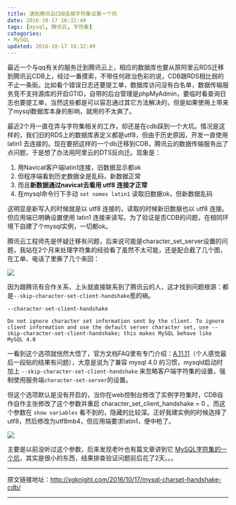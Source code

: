 ```yaml
---
title: 遇到腾讯云CDB连接字符集设置一个坑
date: 2016-10-17 16:32:49
tags: [mysql, 腾讯云, 字符集]
categories:
- MySQL
updated: 2016-10-17 16:32:49
---
```


最近一个与qq有关的服务迁到腾讯云上，相应的数据库也要从原阿里云RDS迁移到腾讯云CDB上，经过一番摸索，不带任何政治色彩的说，CDB跟RDS相比弱的不止一条街。比如看个错误日志还要提工单，数据库访问没有白名单，数据传输服务竞不支持源库的开启GTID，自带的后台管理是phpMyAdmin，要临时看查询日志也要提工单，当然这些都是可以容忍通过其它方法解决的，但是如果使用上带来了mysql数据库本身的影响，就用的不太爽了。

最近2个月一直在弄与字符集相关的工作，却还是在cdb踩到一个大坑。情况是这样的，我们旧的RDS上的数据库表定义都是utf8，但由于历史原因，开发一直使用 latin1 去连接的。现在要把这样的一个db迁移到CDB，腾讯云的数据传输服务出了点问题，于是想了办法用阿里云的DTS反向迁。现象是：

1. 用Navicat客户端latin1连接，旧数据显示都ok
2. 但程序端看到历史数据全是乱码，新数据正常
3. 而且**新数据通过navicat去看用 utf8 连接才正常**
4. 在mysql命令行下手动 `set names latin1` 读取旧数据ok，但新数据乱码

这明显是新写入的时候就是以 utf8 连接的，读取的时候新旧数据也以 utf8 连接。但应用端已明确设置使用 latin1 连接来读写。为了验证是否CDB的问题，在相同环境下自建了个mysql实例，一切都ok。

腾讯云工程师先是怀疑迁移有问题，后来说可能是character_set_server设置的问题，我站在2个月来处理字符集的经验看了虽然不太可能，还是配合截了几个图，在工单、电话了里撕了几个来回：

![][1]

因为跟腾讯有合作关系，上头就直接联系到了腾讯云的人，这才找到问题根源：都是`--skip-character-set-client-handshake`惹的祸。
```
--character-set-client-handshake

Do not ignore character set information sent by the client. To ignore client information and use the default server character set, use --skip-character-set-client-handshake; this makes MySQL behave like MySQL 4.0
```
<!-- more -->
一看到这个选项就恍然大悟了，官方文档FAQ里有专门介绍：[A.11.11](https://dev.mysql.com/doc/refman/5.6/en/faqs-cjk.html)（个人感觉最后一段贴的结果有问题），大意是说为了兼容 mysql 4.0 的习惯，mysqld启动时加上 `--skip-character-set-client-handshake` 来忽略客户端字符集的设置，强制使用服务端`character-set-server`的设置。

但这个选项默认是没有开启的，当你在web控制台修改了实例字符集时，CDB自作自作主张修改了这个参数并重启 character_set_client_handshake = 0 。而这个参数在 `show variables` 看不到的，隐藏的比较深。正好我建实例的时候选择了utf8，然后修改为utf8mb4，但应用端要求latin1，便中枪了。

![][2]

主要是以前没听过这个参数，后来发现老叶也有篇文章讲到它 [MySQL字符集的一个坑](http://imysql.com/2013/10/29/misunderstand-about-charset-handshake.shtm)，其实是很小的东西，结果排查验证问题前后花了2天。。。


  [1]: http://github.com/seanlook/sean-notes-comment/raw/main/static/mysql-qcloud-charset1.png
  [2]: http://github.com/seanlook/sean-notes-comment/raw/main/static/mysql-qcloud-charset.png


---

原文链接地址：http://xgknight.com/2016/10/17/mysql-charset-handshake-cdb/

---
